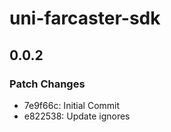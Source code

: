# uni-farcaster-sdk

## 0.0.2

### Patch Changes

- 7e9f66c: Initial Commit
- e822538: Update ignores
